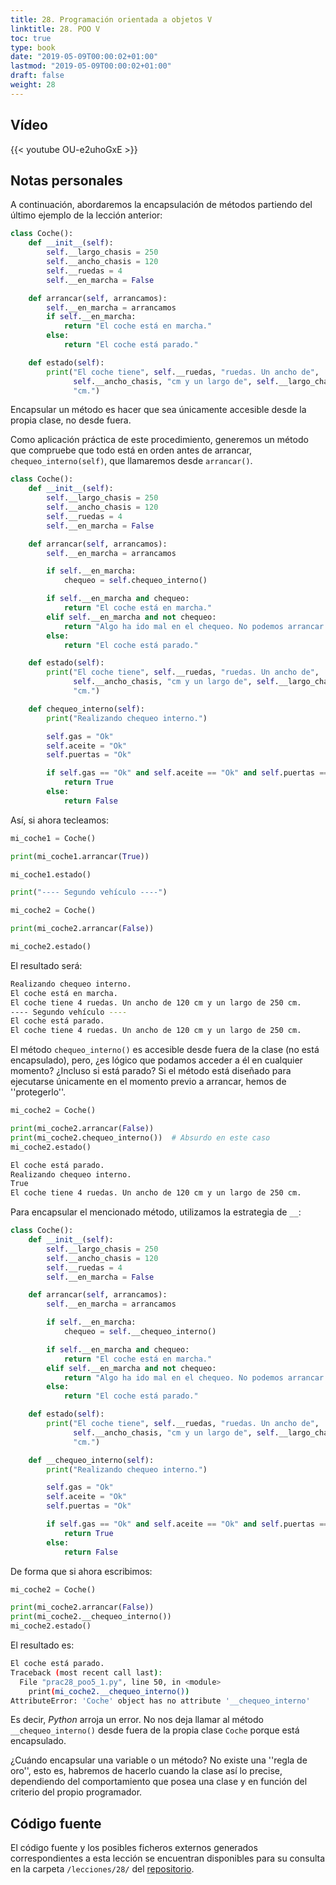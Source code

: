 ```yaml
---
title: 28. Programación orientada a objetos V
linktitle: 28. POO V
toc: true
type: book
date: "2019-05-09T00:00:02+01:00"
lastmod: "2019-05-09T00:00:02+01:00"
draft: false
weight: 28
---
```


## Vídeo

{{< youtube OU-e2uhoGxE >}}

## Notas personales

A continuación, abordaremos la encapsulación de métodos partiendo del último ejemplo de la lección anterior:

```python
class Coche():
    def __init__(self):
        self.__largo_chasis = 250
        self.__ancho_chasis = 120
        self.__ruedas = 4
        self.__en_marcha = False

    def arrancar(self, arrancamos):
        self.__en_marcha = arrancamos
        if self.__en_marcha:
            return "El coche está en marcha."
        else:
            return "El coche está parado."

    def estado(self):
        print("El coche tiene", self.__ruedas, "ruedas. Un ancho de",
              self.__ancho_chasis, "cm y un largo de", self.__largo_chasis,
              "cm.")
```

Encapsular un método es hacer que sea únicamente accesible desde la propia clase, no desde fuera.

Como aplicación práctica de este procedimiento, generemos un método que compruebe que todo está en orden antes de arrancar, `chequeo_interno(self)`, que llamaremos desde `arrancar()`.

```python
class Coche():
    def __init__(self):
        self.__largo_chasis = 250
        self.__ancho_chasis = 120
        self.__ruedas = 4
        self.__en_marcha = False

    def arrancar(self, arrancamos):
        self.__en_marcha = arrancamos

        if self.__en_marcha:
            chequeo = self.chequeo_interno()

        if self.__en_marcha and chequeo:
            return "El coche está en marcha."
        elif self.__en_marcha and not chequeo:
            return "Algo ha ido mal en el chequeo. No podemos arrancar."
        else:
            return "El coche está parado."

    def estado(self):
        print("El coche tiene", self.__ruedas, "ruedas. Un ancho de",
              self.__ancho_chasis, "cm y un largo de", self.__largo_chasis,
              "cm.")

    def chequeo_interno(self):
        print("Realizando chequeo interno.")

        self.gas = "Ok"
        self.aceite = "Ok"
        self.puertas = "Ok"

        if self.gas == "Ok" and self.aceite == "Ok" and self.puertas == "Ok":
            return True
        else:
            return False
```

Así, si ahora tecleamos:

```python
mi_coche1 = Coche()

print(mi_coche1.arrancar(True))

mi_coche1.estado()

print("---- Segundo vehículo ----")

mi_coche2 = Coche()

print(mi_coche2.arrancar(False))

mi_coche2.estado()
```

El resultado será:

```bash
Realizando chequeo interno.
El coche está en marcha.
El coche tiene 4 ruedas. Un ancho de 120 cm y un largo de 250 cm.
---- Segundo vehículo ----
El coche está parado.
El coche tiene 4 ruedas. Un ancho de 120 cm y un largo de 250 cm.
```

El método `chequeo_interno()` es accesible desde fuera de la clase (no está encapsulado), pero, ¿es lógico que podamos acceder a él en cualquier momento? ¿Incluso si está parado? Si el método está diseñado para ejecutarse únicamente en el momento previo a arrancar, hemos de ''protegerlo''.

```python
mi_coche2 = Coche()

print(mi_coche2.arrancar(False))
print(mi_coche2.chequeo_interno())  # Absurdo en este caso
mi_coche2.estado()
```

```bash
El coche está parado.
Realizando chequeo interno.
True
El coche tiene 4 ruedas. Un ancho de 120 cm y un largo de 250 cm.
```

Para encapsular el mencionado método, utilizamos la estrategia de `__`:

```python
class Coche():
    def __init__(self):
        self.__largo_chasis = 250
        self.__ancho_chasis = 120
        self.__ruedas = 4
        self.__en_marcha = False

    def arrancar(self, arrancamos):
        self.__en_marcha = arrancamos

        if self.__en_marcha:
            chequeo = self.__chequeo_interno()

        if self.__en_marcha and chequeo:
            return "El coche está en marcha."
        elif self.__en_marcha and not chequeo:
            return "Algo ha ido mal en el chequeo. No podemos arrancar."
        else:
            return "El coche está parado."

    def estado(self):
        print("El coche tiene", self.__ruedas, "ruedas. Un ancho de",
              self.__ancho_chasis, "cm y un largo de", self.__largo_chasis,
              "cm.")

    def __chequeo_interno(self):
        print("Realizando chequeo interno.")

        self.gas = "Ok"
        self.aceite = "Ok"
        self.puertas = "Ok"

        if self.gas == "Ok" and self.aceite == "Ok" and self.puertas == "Ok":
            return True
        else:
            return False
```

De forma que si ahora escribimos:

```python
mi_coche2 = Coche()

print(mi_coche2.arrancar(False))
print(mi_coche2.__chequeo_interno())
mi_coche2.estado()
```

El resultado es:

```bash
El coche está parado.
Traceback (most recent call last):
  File "prac28_poo5_1.py", line 50, in <module>
    print(mi_coche2.__chequeo_interno())
AttributeError: 'Coche' object has no attribute '__chequeo_interno'
```

Es decir, *Python* arroja un error. No nos deja llamar al método `__chequeo_interno()` desde fuera de la propia clase `Coche` porque está encapsulado.

¿Cuándo encapsular una variable o un método? No existe una ''regla de oro'', esto es, habremos de hacerlo cuando la clase así lo precise, dependiendo del comportamiento que posea una clase y en función del criterio del propio programador.

## Código fuente

El código fuente y los posibles ficheros externos generados correspondientes a esta lección se encuentran disponibles para su consulta en la carpeta `/lecciones/28/` del [repositorio](https://github.com/ImAlexisSaez/curso-python-desde-0).
